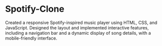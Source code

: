 # Spotify-Clone
Created a responsive Spotify-inspired music player using HTML, CSS, and JavaScript. Designed the layout and implemented interactive features, including a navigation bar and a dynamic display of song details, with a mobile-friendly interface.
